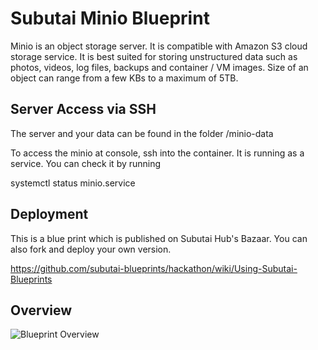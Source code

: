 #  Subutai Minio Blueprint

Minio is an object storage server. It is compatible with Amazon S3 cloud storage service. It is best suited for storing unstructured data such as photos, videos, log files, backups and container / VM images. Size of an object can range from a few KBs to a maximum of 5TB.

## Server Access via SSH

The server and your data can be found in the folder /minio-data

To access the minio at console, ssh into the container. It is running as a service. You can check it by running

systemctl status minio.service 

## Deployment

This is a blue print which is published on Subutai Hub's Bazaar. You can also fork and deploy your own version.

https://github.com/subutai-blueprints/hackathon/wiki/Using-Subutai-Blueprints

## Overview

![Blueprint Overview](https://github.com/neilspink/minio/docs/Blueprint-Overview.jpeg)
